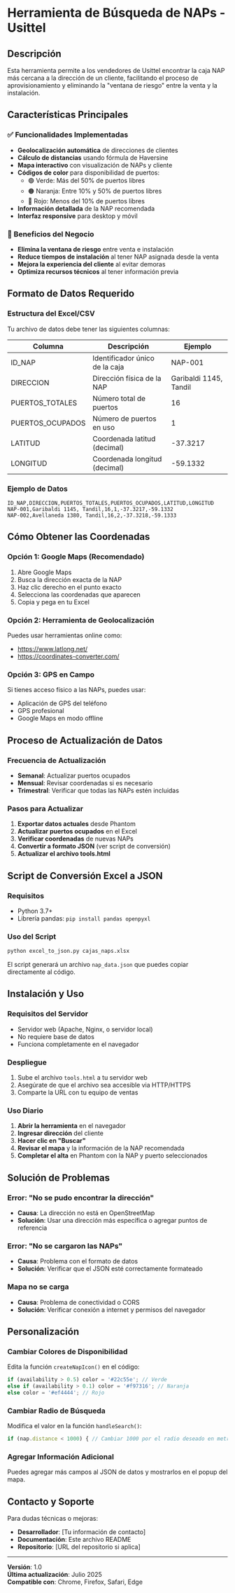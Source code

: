 # Herramienta de Búsqueda de NAPs - Usittel

## Descripción
Esta herramienta permite a los vendedores de Usittel encontrar la caja NAP más cercana a la dirección de un cliente, facilitando el proceso de aprovisionamiento y eliminando la "ventana de riesgo" entre la venta y la instalación.

## Características Principales

### ✅ Funcionalidades Implementadas
- **Geolocalización automática** de direcciones de clientes
- **Cálculo de distancias** usando fórmula de Haversine
- **Mapa interactivo** con visualización de NAPs y cliente
- **Códigos de color** para disponibilidad de puertos:
  - 🟢 Verde: Más del 50% de puertos libres
  - 🟠 Naranja: Entre 10% y 50% de puertos libres  
  - 🔴 Rojo: Menos del 10% de puertos libres
- **Información detallada** de la NAP recomendada
- **Interfaz responsive** para desktop y móvil

### 🎯 Beneficios del Negocio
- **Elimina la ventana de riesgo** entre venta e instalación
- **Reduce tiempos de instalación** al tener NAP asignada desde la venta
- **Mejora la experiencia del cliente** al evitar demoras
- **Optimiza recursos técnicos** al tener información previa

## Formato de Datos Requerido

### Estructura del Excel/CSV
Tu archivo de datos debe tener las siguientes columnas:

| Columna | Descripción | Ejemplo |
|---------|-------------|---------|
| ID_NAP | Identificador único de la caja | NAP-001 |
| DIRECCION | Dirección física de la NAP | Garibaldi 1145, Tandil |
| PUERTOS_TOTALES | Número total de puertos | 16 |
| PUERTOS_OCUPADOS | Número de puertos en uso | 1 |
| LATITUD | Coordenada latitud (decimal) | -37.3217 |
| LONGITUD | Coordenada longitud (decimal) | -59.1332 |

### Ejemplo de Datos
```csv
ID_NAP,DIRECCION,PUERTOS_TOTALES,PUERTOS_OCUPADOS,LATITUD,LONGITUD
NAP-001,Garibaldi 1145, Tandil,16,1,-37.3217,-59.1332
NAP-002,Avellaneda 1380, Tandil,16,2,-37.3218,-59.1333
```

## Cómo Obtener las Coordenadas

### Opción 1: Google Maps (Recomendado)
1. Abre Google Maps
2. Busca la dirección exacta de la NAP
3. Haz clic derecho en el punto exacto
4. Selecciona las coordenadas que aparecen
5. Copia y pega en tu Excel

### Opción 2: Herramienta de Geolocalización
Puedes usar herramientas online como:
- https://www.latlong.net/
- https://coordinates-converter.com/

### Opción 3: GPS en Campo
Si tienes acceso físico a las NAPs, puedes usar:
- Aplicación de GPS del teléfono
- GPS profesional
- Google Maps en modo offline

## Proceso de Actualización de Datos

### Frecuencia de Actualización
- **Semanal**: Actualizar puertos ocupados
- **Mensual**: Revisar coordenadas si es necesario
- **Trimestral**: Verificar que todas las NAPs estén incluidas

### Pasos para Actualizar
1. **Exportar datos actuales** desde Phantom
2. **Actualizar puertos ocupados** en el Excel
3. **Verificar coordenadas** de nuevas NAPs
4. **Convertir a formato JSON** (ver script de conversión)
5. **Actualizar el archivo tools.html**

## Script de Conversión Excel a JSON

### Requisitos
- Python 3.7+
- Librería pandas: `pip install pandas openpyxl`

### Uso del Script
```bash
python excel_to_json.py cajas_naps.xlsx
```

El script generará un archivo `nap_data.json` que puedes copiar directamente al código.

## Instalación y Uso

### Requisitos del Servidor
- Servidor web (Apache, Nginx, o servidor local)
- No requiere base de datos
- Funciona completamente en el navegador

### Despliegue
1. Sube el archivo `tools.html` a tu servidor web
2. Asegúrate de que el archivo sea accesible via HTTP/HTTPS
3. Comparte la URL con tu equipo de ventas

### Uso Diario
1. **Abrir la herramienta** en el navegador
2. **Ingresar dirección** del cliente
3. **Hacer clic en "Buscar"**
4. **Revisar el mapa** y la información de la NAP recomendada
5. **Completar el alta** en Phantom con la NAP y puerto seleccionados

## Solución de Problemas

### Error: "No se pudo encontrar la dirección"
- **Causa**: La dirección no está en OpenStreetMap
- **Solución**: Usar una dirección más específica o agregar puntos de referencia

### Error: "No se cargaron las NAPs"
- **Causa**: Problema con el formato de datos
- **Solución**: Verificar que el JSON esté correctamente formateado

### Mapa no se carga
- **Causa**: Problema de conectividad o CORS
- **Solución**: Verificar conexión a internet y permisos del navegador

## Personalización

### Cambiar Colores de Disponibilidad
Edita la función `createNapIcon()` en el código:
```javascript
if (availability > 0.5) color = '#22c55e'; // Verde
else if (availability > 0.1) color = '#f97316'; // Naranja
else color = '#ef4444'; // Rojo
```

### Cambiar Radio de Búsqueda
Modifica el valor en la función `handleSearch()`:
```javascript
if (nap.distance < 1000) { // Cambiar 1000 por el radio deseado en metros
```

### Agregar Información Adicional
Puedes agregar más campos al JSON de datos y mostrarlos en el popup del mapa.

## Contacto y Soporte

Para dudas técnicas o mejoras:
- **Desarrollador**: [Tu información de contacto]
- **Documentación**: Este archivo README
- **Repositorio**: [URL del repositorio si aplica]

---

**Versión**: 1.0  
**Última actualización**: Julio 2025  
**Compatible con**: Chrome, Firefox, Safari, Edge 